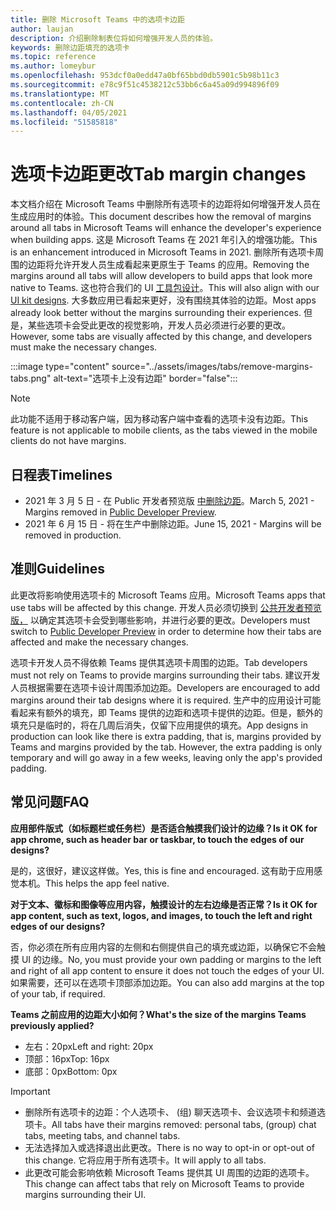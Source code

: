 ```yaml
---
title: 删除 Microsoft Teams 中的选项卡边距
author: laujan
description: 介绍删除制表位将如何增强开发人员的体验。
keywords: 删除边距填充的选项卡
ms.topic: reference
ms.author: lomeybur
ms.openlocfilehash: 953dcf0a0edd47a0bf65bbd0db5901c5b98b11c3
ms.sourcegitcommit: e78c9f51c4538212c53bb6c6a45a09d994896f09
ms.translationtype: MT
ms.contentlocale: zh-CN
ms.lasthandoff: 04/05/2021
ms.locfileid: "51585818"
---
```

# <a name="tab-margin-changes"></a><span data-ttu-id="ef233-104">选项卡边距更改</span><span class="sxs-lookup"><span data-stu-id="ef233-104">Tab margin changes</span></span>

<span data-ttu-id="ef233-105">本文档介绍在 Microsoft Teams 中删除所有选项卡的边距将如何增强开发人员在生成应用时的体验。</span><span class="sxs-lookup"><span data-stu-id="ef233-105">This document describes how the removal of margins around all tabs in Microsoft Teams will enhance the developer's experience when building apps.</span></span> <span data-ttu-id="ef233-106">这是 Microsoft Teams 在 2021 年引入的增强功能。</span><span class="sxs-lookup"><span data-stu-id="ef233-106">This is an enhancement introduced in Microsoft Teams in 2021.</span></span>
<span data-ttu-id="ef233-107">删除所有选项卡周围的边距将允许开发人员生成看起来更原生于 Teams 的应用。</span><span class="sxs-lookup"><span data-stu-id="ef233-107">Removing the margins around all tabs will allow developers to build apps that look more native to Teams.</span></span> <span data-ttu-id="ef233-108">这也符合我们的 UI [工具包设计](~/tabs/design/tabs.md)。</span><span class="sxs-lookup"><span data-stu-id="ef233-108">This will also align with our [UI kit designs](~/tabs/design/tabs.md).</span></span> <span data-ttu-id="ef233-109">大多数应用已看起来更好，没有围绕其体验的边距。</span><span class="sxs-lookup"><span data-stu-id="ef233-109">Most apps already look better without the margins surrounding their experiences.</span></span> <span data-ttu-id="ef233-110">但是，某些选项卡会受此更改的视觉影响，开发人员必须进行必要的更改。</span><span class="sxs-lookup"><span data-stu-id="ef233-110">However, some tabs are visually affected by this change, and developers must make the necessary changes.</span></span>

:::image type="content" source="../assets/images/tabs/remove-margins-tabs.png" alt-text="选项卡上没有边距" border="false":::

> [!NOTE]
> <span data-ttu-id="ef233-112">此功能不适用于移动客户端，因为移动客户端中查看的选项卡没有边距。</span><span class="sxs-lookup"><span data-stu-id="ef233-112">This feature is not applicable to mobile clients, as the tabs viewed in the mobile clients do not have margins.</span></span> 

## <a name="timelines"></a><span data-ttu-id="ef233-113">日程表</span><span class="sxs-lookup"><span data-stu-id="ef233-113">Timelines</span></span>

* <span data-ttu-id="ef233-114">2021 年 3 月 5 日 - 在 Public 开发者预览版 [中删除边距](~/resources/dev-preview/developer-preview-intro.md)。</span><span class="sxs-lookup"><span data-stu-id="ef233-114">March 5, 2021 - Margins removed in [Public Developer Preview](~/resources/dev-preview/developer-preview-intro.md).</span></span>
* <span data-ttu-id="ef233-115">2021 年 6 月 15 日 - 将在生产中删除边距。</span><span class="sxs-lookup"><span data-stu-id="ef233-115">June 15, 2021 - Margins will be removed in production.</span></span>

## <a name="guidelines"></a><span data-ttu-id="ef233-116">准则</span><span class="sxs-lookup"><span data-stu-id="ef233-116">Guidelines</span></span>

<span data-ttu-id="ef233-117">此更改将影响使用选项卡的 Microsoft Teams 应用。</span><span class="sxs-lookup"><span data-stu-id="ef233-117">Microsoft Teams apps that use tabs will be affected by this change.</span></span> <span data-ttu-id="ef233-118">开发人员必须切换到 [公共开发者预览版，](~/resources/dev-preview/developer-preview-intro.md) 以确定其选项卡会受到哪些影响，并进行必要的更改。</span><span class="sxs-lookup"><span data-stu-id="ef233-118">Developers must switch to [Public Developer Preview](~/resources/dev-preview/developer-preview-intro.md) in order to determine how their tabs are affected and make the necessary changes.</span></span>

<span data-ttu-id="ef233-119">选项卡开发人员不得依赖 Teams 提供其选项卡周围的边距。</span><span class="sxs-lookup"><span data-stu-id="ef233-119">Tab developers must not rely on Teams to provide margins surrounding their tabs.</span></span> <span data-ttu-id="ef233-120">建议开发人员根据需要在选项卡设计周围添加边距。</span><span class="sxs-lookup"><span data-stu-id="ef233-120">Developers are encouraged to add margins around their tab designs where it is required.</span></span> <span data-ttu-id="ef233-121">生产中的应用设计可能看起来有额外的填充，即 Teams 提供的边距和选项卡提供的边距。但是，额外的填充只是临时的，将在几周后消失，仅留下应用提供的填充。</span><span class="sxs-lookup"><span data-stu-id="ef233-121">App designs in production can look like there is extra padding, that is, margins provided by Teams and margins provided by the tab. However, the extra padding is only temporary and will go away in a few weeks, leaving only the app's provided padding.</span></span>

## <a name="faq"></a><span data-ttu-id="ef233-122">常见问题</span><span class="sxs-lookup"><span data-stu-id="ef233-122">FAQ</span></span>

<span data-ttu-id="ef233-123">**应用部件版式（如标题栏或任务栏）是否适合触摸我们设计的边缘？**</span><span class="sxs-lookup"><span data-stu-id="ef233-123">**Is it OK for app chrome, such as header bar or taskbar, to touch the edges of our designs?**</span></span>

<span data-ttu-id="ef233-124">是的，这很好，建议这样做。</span><span class="sxs-lookup"><span data-stu-id="ef233-124">Yes, this is fine and encouraged.</span></span> <span data-ttu-id="ef233-125">这有助于应用感觉本机。</span><span class="sxs-lookup"><span data-stu-id="ef233-125">This helps the app feel native.</span></span>

<span data-ttu-id="ef233-126">**对于文本、徽标和图像等应用内容，触摸设计的左右边缘是否正常？**</span><span class="sxs-lookup"><span data-stu-id="ef233-126">**Is it OK for app content, such as text, logos, and images, to touch the left and right edges of our designs?**</span></span>

<span data-ttu-id="ef233-127">否，你必须在所有应用内容的左侧和右侧提供自己的填充或边距，以确保它不会触摸 UI 的边缘。</span><span class="sxs-lookup"><span data-stu-id="ef233-127">No, you must provide your own padding or margins to the left and right of all app content to ensure it does not touch the edges of your UI.</span></span> <span data-ttu-id="ef233-128">如果需要，还可以在选项卡顶部添加边距。</span><span class="sxs-lookup"><span data-stu-id="ef233-128">You can also add margins at the top of your tab, if required.</span></span>

<span data-ttu-id="ef233-129">**Teams 之前应用的边距大小如何？**</span><span class="sxs-lookup"><span data-stu-id="ef233-129">**What's the size of the margins Teams previously applied?**</span></span>

* <span data-ttu-id="ef233-130">左右：20px</span><span class="sxs-lookup"><span data-stu-id="ef233-130">Left and right: 20px</span></span>
* <span data-ttu-id="ef233-131">顶部：16px</span><span class="sxs-lookup"><span data-stu-id="ef233-131">Top: 16px</span></span>
* <span data-ttu-id="ef233-132">底部：0px</span><span class="sxs-lookup"><span data-stu-id="ef233-132">Bottom: 0px</span></span>

> [!IMPORTANT]
> * <span data-ttu-id="ef233-133">删除所有选项卡的边距：个人选项卡、 (组) 聊天选项卡、会议选项卡和频道选项卡。</span><span class="sxs-lookup"><span data-stu-id="ef233-133">All tabs have their margins removed: personal tabs, (group) chat tabs, meeting tabs, and channel tabs.</span></span>
> * <span data-ttu-id="ef233-134">无法选择加入或选择退出此更改。</span><span class="sxs-lookup"><span data-stu-id="ef233-134">There is no way to opt-in or opt-out of this change.</span></span> <span data-ttu-id="ef233-135">它将应用于所有选项卡。</span><span class="sxs-lookup"><span data-stu-id="ef233-135">It will apply to all tabs.</span></span>
> * <span data-ttu-id="ef233-136">此更改可能会影响依赖 Microsoft Teams 提供其 UI 周围的边距的选项卡。</span><span class="sxs-lookup"><span data-stu-id="ef233-136">This change can affect tabs that rely on Microsoft Teams to provide margins surrounding their UI.</span></span>

